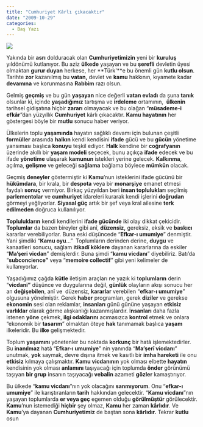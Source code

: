 ```yaml
---
title: "Cumhuriyet Kârlı çıkacaktır"
date: "2009-10-29"
categories: 
  - Baş Yazı
---
```


![](/uploads/image/ankara_.jpg)

Yakında bir **asrı** dolduracak olan **Cumhuriyetimizin** yeni bir **kuruluş** yıldönümü kutlanıyor. Bu aziz **ülkede** yaşayan ve bu **şerefli** devletin üyesi olmaktan **gurur duyan** herkese, her **Türk'**e bu önemli gün **kutlu olsun**. Tarihte **zor** kazanılmış bu **vatan,** devlet ve **kamu** hakkının, kıyamete kadar **devamına** ve korunmasına **Rabbim** razı olsun.  
  
Gelmiş **geçmiş** ve bu gün **yaşayan** nice değerli **vatan evladı** da şuna **tanık** olsunlar ki, içinde **yaşadığımız** tartışma ve **irdeleme** ortamının,  **ülkenin** tarihsel gidişatına hiçbir **zararı** olmayacak ve bu olağan “**müsademe-i efkâr**”dan yüzyıllık **Cumhuriyet** kârlı çıkacaktır. **Kamu hayatının** her göstergesi böyle bir **mutlu** sonucu haber veriyor.

Ülkelerin toplu **yaşamında** hayatın sağlıklı devamı için bulunan çeşitli **formüller** arasında **halkın** kendi kendisini **ifade** gücü ve bu **gücün** yönetime yansıması başlıca **konuyu** teşkil ediyor. **Halk** kendine bir **coğrafyanın** üzerinde akıllı bir **yaşam modeli** seçecek, bunu açıkça **ifade** edecek ve bu ifade **yönetime** ulaşarak **kamunun** istekleri yerine gelecek. **Kalkınma**, açılma, **gelişme** ve geleceği **sağlama** bağlama böylece **mümkün** olacak.

Geçmiş **deneyler** göstermiştir ki **Kamu**’nun isteklerini ifade gücünü bir **hükümdara**, bir krala, bir **despota** veya bir **monarşiye** emanet etmesi faydalı **sonuç** vermiyor. Birkaç yüzyıldan beri **insan toplulukları** seçilmiş **parlementolar** ve **cumhuriyet** idareleri kurarak kendi işlerini **doğrudan** görmeyi yeğliyorlar. **Siyasal güç** artık bir şef veya kral ailesine **terk edilmeden** doğruca kullanılıyor.

**Toplulukların** kendi kendilerini **ifade gücünde** iki olay dikkat çekicidir. **Toplumlar** da bazen bireyler gibi anî, **düzensiz,** gereksiz, eksik ve **baskıcı** kararlar verebiliyorlar. Buna eski düşüncede “**Efkar-ı umumiye**” denmiştir. Yani şimdiki “**Kamu oyu**…”  Toplumların derinden derine, **duygu** ve kanaatleri sonucu, sağlam **itikadî köklere** dayanan kararlarına da eskiler “**Ma’şeri vicdan**” demişlerdir. Buna şimdi “**kamu vicdanı**” diyebiliriz. Batı’da “**subconcience”** veya “**memoire collectif**” gibi yeni kelimeler de kullanıyorlar.

Yaşadığımız çağda **kütle** iletişim araçları ne yazık ki t**oplumların** derin “**vicdani”** düşünce ve duygularına değil, **günlük** olayların akışı sonucu her an **değişebilen**, anî ve  düzensiz, **kararlar** verebilen “**efkar-ı umumiye**” olgusuna yönelmiştir. Gerek **haber** programları, gerek **diziler** ve gerekse **ekonomin** sesi olan reklamlar, **insanları** günü gününe yaşayan **etkisiz varlıklar** olarak görme alışkanlığı kazanmışlardır. İ**nsanları** daha fazla istenen **yöne** çekmek, **ilgi odaklarını** acımasızca **kontrol** etmek ve onlara “ekonomik bir **tasarım**” olmaktan öteye **hak** tanımamak başlıca **yaşam** ilkeleridir. Bu **ilke** gelişmektedir.

Toplum **yaşamını** yönetenler bu noktada **korkunç** bir hatâ işlemektedirler. Bu **inanılmaz** hatâ “**Efkar-ı umumiye**” nin yanında “**Ma’şerî vicdanı**” unutmak, **yok** saymak, devre dışına itmek ve kasıtlı bir **imha hareketi** ile onu **etkisiz** kılmaya çalışmaktır. **Kamu vicdanının** yok olması elbette **hayatın** kendisinin yok olması **anlamını** taşıyacağı için toplumda **önder** görünümü taşıyan **bir grup** insanın taşıyacağı **vebalin** azameti **gözler** kamaştırıyor. 

Bu ülkede “**kamu vicdanı**”nın yok olacağını **sanmıyorum**. Onu “**efkar-ı umumiye**” ile karıştıranların **tarih** hakkından gelecektir. “**Kamu vicdanı**”nın  yaşayan toplumlarda **er veya geç** egemen olduğu **görülmüştür** görülecektir. **Kamu**’nun istemediği **hiçbir** şey olmaz, **Kamu** her zaman **kârlıdır**. Ve **Kamu**’ya dayanan **Cumhuriyetimiz** de baştan sona **kârlıdır.** Tekrar **kutlu** osun
